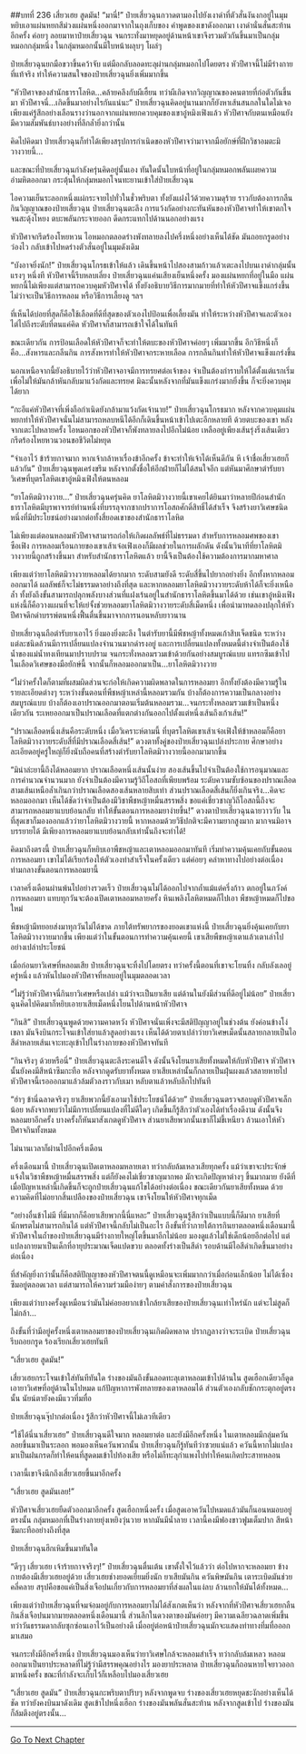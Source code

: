 ##บทที่ 236 เสี่ยวเฮย สูดมัน!
“มานี่!” ป๋ายเสี่ยวฉุนกวาดตามองไปยังเงาดำที่ตัวสั่นงันงกอยู่ในมุม หยิบเอาแผ่นหยกสีม่วงแผ่นหนึ่งออกมาจากในถุงเก็บของ คำพูดของเขาดังออกมา เงาดำนั่นสั่นสะท้านอีกครั้ง ค่อยๆ ลอยมาหาป๋ายเสี่ยวฉุน จนกระทั่งมาหยุดอยู่ด้านหน้าเขาจึงรวมตัวกันขึ้นมาเป็นกลุ่มหมอกกลุ่มหนึ่ง ในกลุ่มหมอกนั้นมีใบหน้าผลุบๆ โผล่ๆ

ป๋ายเสี่ยวฉุนยกมือขวาขึ้นคว้าจับ แต่มือกลับลอดทะลุผ่านกลุ่มหมอกไปโดยตรง หัวปีศาจนี้ไม่มีร่างกายที่แท้จริง ทำให้ความสนใจของป๋ายเสี่ยวฉุนยิ่งเพิ่มมากขึ้น

“หัวปีศาจของสำนักธาราโลหิต...คล้ายคลึงกับผีเฮี้ยน ทว่าผีเกิดจากวิญญาณของคนตายที่ก่อตัวกันขึ้นมา หัวปีศาจนี่...เกิดขึ้นมาอย่างไรกันแน่นะ” ป๋ายเสี่ยวฉุนคิดอยู่นานมากก็ยังหาเส้นสนกลในใดไม่เจอ เพียงแค่รู้สึกอย่างเลือนรางว่านอกจากแผ่นหยกควบคุมของเขาอู๋หมิงเฟิงแล้ว หัวปีศาจกับตนเหมือนยังมีความสัมพันธ์บางอย่างที่ลึกล้ำยิ่งกว่านั้น

คิดไปคิดมา ป๋ายเสี่ยวฉุนก็ทำได้เพียงสรุปการกำเนิดของหัวปีศาจว่ามาจากมือยักษ์ที่ฝึกวิชาอมตะมิวางวายนี้...

และขณะที่ป๋ายเสี่ยวฉุนกำลังครุ่นคิดอยู่นั้นเอง ทันใดนั้นใบหน้าที่อยู่ในกลุ่มหมอกพลันเผยความอำมหิตออกมา กระตุ้นให้กลุ่มหมอกโจนทะยานเข้าใส่ป๋ายเสี่ยวฉุน

ไอความเย็นระลอกหนึ่งแผ่กระจายไปทั่วในชั่วพริบตา ทั้งยังแฝงไว้ด้วยความดุร้าย ราวกับต้องการกลืนกินวิญญาณของป๋ายเสี่ยวฉุน ป๋ายเสี่ยวฉุนตะลึง การแว้งกัดอย่างกะทันหันของหัวปีศาจทำให้เขาตกใจจนสะดุ้งโหยง ตบะพลันกระจายออก ดีดกระแทกไปด้านนอกอย่างแรง

หัวปีศาจกรีดร้องโหยหวน ไอหมอกตลอดร่างพังทลายลงไปครึ่งหนึ่งอย่างเห็นได้ชัด มันถอยกรูดอย่างว่องไว กลับเข้าไปหดร่างตัวสั่นอยู่ในมุมดังเดิม

“บังอาจยิ่งนัก!” ป๋ายเสี่ยวฉุนโกรธเข้าให้แล้ว เดินขึ้นหน้าไปสองสามก้าวแล้วเตะลงไปบนเงาดำกลุ่มนั้นแรงๆ หนึ่งที หัวปีศาจนี้รีบหลบเลี่ยง ป๋ายเสี่ยวฉุนแค่นเสียงเย็นหนึ่งครั้ง มองแผ่นหยกที่อยู่ในมือ แผ่นหยกนี้ไม่เพียงแต่สามารถควบคุมหัวปีศาจได้ ทั้งยังอธิบายวิธีการมากมายที่ทำให้หัวปีศาจแข็งแกร่งขึ้น ไม่ว่าจะเป็นวิธีการหลอม หรือวิธีการเลี้ยงดู ฯลฯ

ที่เห็นได้บ่อยที่สุดก็คือใช้เลือดที่ดีที่สุดของตัวเองไปป้อนเพื่อเลี้ยงมัน ทำให้ระหว่างหัวปีศาจและตัวเองไต่ไปถึงระดับที่ตนแค่คิด หัวปีศาจก็สามารถเข้าใจได้ในทันที

ขณะเดียวกัน การป้อนเลือดให้หัวปีศาจก็จะทำให้ตบะของหัวปีศาจค่อยๆ เพิ่มมากขึ้น อีกวิธีหนึ่งก็คือ...สังหารและกลืนกิน การสังหารทำให้หัวปีศาจกระหายเลือด การกลืนกินทำให้หัวปีศาจแข็งแกร่งขึ้น

นอกเหนือจากนี้ยังอธิบายไว้ว่าหัวปีศาจอาจมีการทรยศต่อเจ้าของ จำเป็นต้องกำราบให้ได้ตั้งแต่แรกเริ่ม เพื่อไม่ให้มันกล้าหันกลับมาแว้งกัดและทรยศ มิฉะนั้นหลังจากที่มันแข็งแกร่งมากยิ่งขึ้น ก็จะยิ่งควบคุมได้ยาก

“กะอีแค่หัวปีศาจที่เพิ่งถือกำเนิดยังกล้ามาแว้งกัดเจ้านาย!” ป๋ายเสี่ยวฉุนโกรธมาก หลังจากควบคุมแผ่นหยกทำให้หัวปีศาจนั่นไม่สามารถหลบหนีได้อีกก็เดินขึ้นหน้าเข้าไปเตะอีกหลายที ด้วยตบะของเขา หลังจากเตะไปหลายครั้ง ไอหมอกของหัวปีศาจก็พังทลายลงไปอีกไม่น้อย เหลืออยู่เพียงเส้นรุ่งริ่งเส้นเดียว กรีดร้องโหยหวนวอนขอชีวิตไม่หยุด

“จำเอาไว้ ข้าร้ายกาจมาก หากเจ้ากล้าหาเรื่องข้าอีกครั้ง ข้าจะทำให้เจ้าได้เห็นดีกัน หึ เจ้าชื่อเสี่ยวเฮยก็แล้วกัน” ป๋ายเสี่ยวฉุนพูดเคร่งขรึม หลังจากตั้งชื่อให้อีกฝ่ายก็ไม่ได้สนใจอีก แต่หันมาศึกษาตำรับยาวิเศษที่บุตรโลหิตเขาอู๋หมิงเฟิงให้ตนหลอม

“ยาโลหิตมิวางวาย...” ป๋ายเสี่ยวฉุนครุ่นคิด ยาโลหิตมิวางวายนี้เขาเคยได้ยินมาว่าหลายปีก่อนสำนักธาราโลหิตมีบุรพาจารย์ท่านหนึ่งที่บรรลุจากซากปราการโอสถศักดิ์สิทธิ์ได้สำเร็จ จึงสร้างยาวิเศษชนิดหนึ่งที่มีประโยชน์อย่างมากต่อทั้งสี่ยอดเขาของสำนักธาราโลหิต

ไม่เพียงแต่ตอนหลอมหัวปีศาจสามารถก่อให้เกิดผลลัพธ์ที่ไม่ธรรมดา สำหรับการหลอมศพของเขาซือเฟิง การหลอมเรือนกายของเขาเส้าเจ๋อเฟิงเองก็มีผลช่วยในการผลักดัน ดังนั้นวินาทีที่ยาโลหิตมิวางวายนี้ถูกสร้างขึ้นมา สำหรับสำนักธาราโลหิตแล้ว ยานี้จึงเป็นต้องใช้ความต้องการมากมหาศาล

เพียงแต่ว่ายาโลหิตมิวางวายหลอมได้ยากมาก ระดับสามยังดี ระดับสี่ขึ้นไปยากอย่างยิ่ง อีกทั้งหากหลอมออกมาได้ ผลลัพธ์ก็จะไม่ธรรมดาอย่างถึงที่สุด และหากหลอมยาโลหิตมิวางวายระดับห้าได้ก็จะยิ่งเหนือล้ำ ทั้งยังถึงขั้นสามารถปลุกพลังบางส่วนที่แฝงเร้นอยู่ในสำนักธาราโลหิตขึ้นมาได้ด้วย เช่นเขาอู๋หมิงเฟิงแห่งนี้ก็คือวางแผนที่จะให้เย่จั้งช่วยหลอมยาโลหิตมิวางวายระดับสี่เม็ดหนึ่ง เพื่อนำมาทดลองปลุกให้หัวปีศาจดึกดำบรรพ์ตนหนึ่งฟื้นตื่นขึ้นมาจากการนอนหลับยาวนาน

ป๋ายเสี่ยวฉุนถือตำรับยาเอาไว้ ยิ่งมองยิ่งตะลึง ในตำรับยานี้มีพืชหญ้าทั้งหมดเก้าสิบเจ็ดชนิด ระหว่างแต่ละชนิดล้วนมีการเปลี่ยนแปลงจำนวนมากดำรงอยู่ และการเปลี่ยนแปลงทั้งหมดนี้ต่างจำเป็นต้องใช้น้ำของแม่น้ำทงเทียนมาปราบปราม จนกระทั่งหลอมรวมเข้าด้วยกันอย่างสมบูรณ์แบบ แทรกซึมเข้าไปในเลือดวิเศษของมือยักษ์นี้ จากนั้นก็หลอมออกมาเป็น...ยาโลหิตมิวางวาย

“ไม่ว่าครั้งใดก็ตามที่ผสมผิดส่วนจะก่อให้เกิดความผิดพลาดในการหลอมยา อีกทั้งยังต้องมีความรู้ในรายละเอียดต่างๆ ระหว่างขั้นตอนที่พืชหญ้าเหล่านี้หลอมรวมกัน บ้างก็ต้องการความเป็นกลางอย่างสมบูรณ์แบบ บ้างก็ต้องเอาปราณออกมาตอนเริ่มต้นหลอมรวม...จนกระทั่งหลอมรวมเข้าเป็นหนึ่งเดียวกัน ระเหยออกมาเป็นปราณเลือดที่แตกต่างกันออกไปตั้งแต่หนึ่งเส้นถึงเก้าเส้น!”

“ปราณเลือดหนึ่งเส้นคือระดับหนึ่ง เมื่อวิเคราะห์ตามนี้ ที่บุตรโลหิตเขาเส้าเจ๋อเฟิงให้ข้าหลอมก็คือยาโลหิตมิวางวายระดับสี่ที่มีปราณเลือดสี่เส้น!” ดวงตาทั้งคู่ของป๋ายเสี่ยวฉุนเปล่งประกาย ศึกษาอย่างละเอียดอยู่ครู่ใหญ่ก็ยิ่งนับถือคนที่สร้างตำรับยาโลหิตมิวางวายนี้ออกมามากขึ้น

“มิน่าล่ะยานี้ถึงได้หลอมยาก ปราณเลือดหนึ่งเส้นนั้นง่าย สองเส้นขึ้นไปจำเป็นต้องใช้การอนุมาณและการคำนวณจำนวนมาก ยังจำเป็นต้องมีความรู้วิถีโอสถที่เพียบพร้อม ระดับความซับซ้อนของปราณเลือดสามเส้นเหนือล้ำเกินกว่าปราณเลือดสองเส้นหลายสิบเท่า ส่วนปราณเลือดสี่เส้นก็ยิ่งเกินจริง...คิดจะหลอมออกมา เห็นได้ชัดว่าจำเป็นต้องมีวิชาพืชหญ้าหมื่นสรรพสิ่ง ขอแค่เชี่ยวชาญวิถีโอสถนี้ถึงจะสามารถหลอมยาแบบย้อนกลับ ทำให้ขั้นตอนการหลอมยาง่ายขึ้น!” ดวงตาป๋ายเสี่ยวฉุนฉายวาววับ ในที่สุดเขาก็มองออกแล้วว่ายาโลหิตมิวางวายนี้ หากหลอมด้วยวิธีปกติจะมีความยากสูงมาก มากจนมิอาจบรรยายได้ มีเพียงการหลอมยาแบบย้อนกลับเท่านั้นถึงจะทำได้!

คิดมาถึงตรงนี้ ป๋ายเสี่ยวฉุนก็หยิบเอาพืชหญ้าและเตาหลอมออกมาทันที เริ่มทำความคุ้นเคยกับขั้นตอนการหลอมยา เขาไม่ได้เรียกร้องให้ตัวเองทำสำเร็จในครั้งเดียว แต่ค่อยๆ คลำหาทางไปอย่างต่อเนื่องท่ามกลางขั้นตอนการหลอมยานี้

เวลาครึ่งเดือนผ่านพ้นไปอย่างรวดเร็ว ป๋ายเสี่ยวฉุนไม่ได้ออกไปจากถ้ำแม้แต่ครึ่งก้าว ตกอยู่ในภวังค์การหลอมยา แทบทุกวันจะต้องเปิดเตาหลอมหลายครั้ง หินเพลิงโลหิตหมดก็ไปเอา พืชหญ้าหมดก็ไปขอใหม่

พืชหญ้ามีทยอยส่งมาทุกวันไม่ได้ขาด ภายใต้ทรัพยากรของยอดเขาแห่งนี้ ป๋ายเสี่ยวฉุนยิ่งคุ้นเคยกับยาโลหิตมิวางวายมากขึ้น เพียงแต่ว่าในขั้นตอนการทำความคุ้นเคยนี้ เขาเสียพืชหญ้าเตาแล้วเตาเล่าไปอย่างเปล่าประโยชน์

เมื่อก่อนยาวิเศษที่หลอมเสีย ป๋ายเสี่ยวฉุนจะทิ้งไปโดยตรง ทว่าครั้งนี้ตอนที่เขาจะโยนทิ้ง กลับลังเลอยู่ครู่หนึ่ง แล้วหันไปมองหัวปีศาจที่หลบอยู่ในมุมตลอดเวลา

“ไม่รู้ว่าหัวปีศาจนี่กินยาวิเศษหรือเปล่า แม้ว่าจะเป็นยาเสีย แต่ด้านในยังมีส่วนที่ดีอยู่ไม่น้อย” ป๋ายเสี่ยวฉุนคิดไปคิดมาก็หยิบเอายาเสียเม็ดหนึ่งโยนไปด้านหน้าหัวปีศาจ

“กินสิ” ป๋ายเสี่ยวฉุนพูดด้วยความคาดหวัง หัวปีศาจนั่นเพิ่งจะมีสติปัญญาอยู่ในช่วงต้น ยังค่อนข้างโง่เขลา มันจึงบินกระโจนเข้าใส่ยาแล้วสูดอย่างแรง เห็นได้ด้วยตาเปล่าว่ายาวิเศษเม็ดนั้นสลายกลายเป็นไอสีดำหลายเส้นเจาะทะลุเข้าไปในร่างกายของหัวปีศาจทันที

“กินจริงๆ ด้วยหรือนี่” ป๋ายเสี่ยวฉุนตะลึงระคนดีใจ ดังนั้นจึงโยนยาเสียทั้งหมดให้กับหัวปีศาจ หัวปีศาจนั้นยังคงมีสีหน้าซึมกะทือ หลังจากดูดรับยาทั้งหมด ยาเสียเหล่านั้นก็กลายเป็นฝุ่นผงแล้วสลายหายไป หัวปีศาจนี้เรอออกมาแล้วล้มตัวลงราวกับเมา หลับตาแล้วหลับลึกไปทันที

“ฮ่าๆ ข้านี่ฉลาดจริงๆ ยาเสียพวกนี้ยังเอามาใช้ประโยชน์ได้ด้วย” ป๋ายเสี่ยวฉุนตรวจสอบดูหัวปีศาจเล็กน้อย หลังจากพบว่าไม่มีการเปลี่ยนแปลงที่ไม่ดีใดๆ เกิดขึ้นก็รู้สึกว่าตัวเองได้ทำเรื่องดีงาม ดังนั้นจึงหลอมยาอีกครั้ง บางครั้งก็หันมาสังเกตดูหัวปีศาจ ส่วนยาเสียพวกนั้นเขาก็ไม่ขี้เหนียว ล้วนเอาให้หัวปีศาจกินทั้งหมด

ไม่นานเวลาก็ผ่านไปอีกครึ่งเดือน

ครึ่งเดือนมานี้ ป๋ายเสี่ยวฉุนเปิดเตาหลอมหลายเตา ทว่ากลับล้มเหลวเสียทุกครั้ง แม้ว่าเขาจะประจักษ์แจ้งในวิชาพืชหญ้าหมื่นสรรพสิ่ง แต่ก็ยังคงไม่เชี่ยวชาญมากพอ มักจะเกิดปัญหาต่างๆ ขึ้นมากมาย ยังดีที่เมื่อปัญหาเหล่านี้เกิดขึ้นก็จะถูกป๋ายเสี่ยวฉุนแก้ไขได้อย่างต่อเนื่อง ขณะเดียวกันยาเสียทั้งหมด ด้วยความคิดที่ไม่อยากสิ้นเปลืองของป๋ายเสี่ยวฉุน เขาจึงโยนให้หัวปีศาจทุกเม็ด

“อย่างอื่นข้าไม่มี ที่มีมากก็คือยาเสียพวกนี้นี่แหละ” ป๋ายเสี่ยวฉุนรู้สึกว่าเป็นแบบนี้ก็ดีมาก ยาเสียที่นักพรตไม่สามารถกินได้ แต่หัวปีศาจนี้กลับไม่เป็นอะไร ถึงขั้นที่ว่าภายใต้การกินยาตลอดหนึ่งเดือนมานี้ หัวปีศาจในถ้ำของป๋ายเสี่ยวฉุนมีร่างกายใหญ่โตขึ้นมาอีกไม่น้อย มองดูแล้วไม่ใช่เด็กน้อยอีกต่อไป แต่แปลงกายมาเป็นเด็กที่อายุประมาณเจ็ดแปดขวบ ตลอดทั้งร่างเป็นสีดำ รอบด้านมีไอสีดำเกิดขึ้นมาอย่างต่อเนื่อง

ที่สำคัญยิ่งกว่านั้นก็คือสติปัญญาของหัวปีศาจตนนี้ดูเหมือนจะเพิ่มมากกว่าเมื่อก่อนเล็กน้อย ไม่ได้เซื่องซึมอยู่ตลอดเวลา แต่สามารถให้ความร่วมมือง่ายๆ ตามคำสั่งการของป๋ายเสี่ยวฉุน

เพียงแต่ว่าบางครั้งดูเหมือนว่ามันไม่ค่อยอยากเข้าใกล้ยาเสียของป๋ายเสี่ยวฉุนเท่าไหร่นัก แต่จะไม่สูดก็ไม่กล้า...

ถึงขั้นที่ว่ามีอยู่ครั้งหนึ่งเตาหลอมยาของป๋ายเสี่ยวฉุนเกิดผิดพลาด ปรากฏลางว่าจะระเบิด ป๋ายเสี่ยวฉุนรีบถอยกรูด ร้องเรียกเสี่ยวเฮยทันที

“เสี่ยวเฮย สูดมัน!”

เสี่ยวเฮยกระโจนเข้าใส่ทันทีทันใด ร่างของมันถึงขั้นลอดทะลุเตาหลอมเข้าไปด้านใน สูดเฮือกเดียวก็ดูดเอายาวิเศษที่อยู่ด้านในไปหมด แก้ปัญหาการพังทลายของเตาหลอมได้ ส่วนตัวเองกลับชักกระตุกอยู่ตรงนั้น นัยน์ตายังคงมีแววทึ่มทื่อ

ป๋ายเสี่ยวฉุนจุ๊ปากต่อเนื่อง รู้สึกว่าหัวปีศาจนี้ไม่เลวทีเดียว

“ใช้ได้นี่นาเสี่ยวเฮย” ป๋ายเสี่ยวฉุนดีใจมาก หลอมยาต่อ และยังมีอีกครั้งหนึ่ง ในเตาหลอมมีกลุ่มควันลอยขึ้นมาเป็นระลอก พอมองเห็นควันพวกนั้น ป๋ายเสี่ยวฉุนก็รู้ทันทีว่าซวยแน่แล้ว ควันนี้หากไม่แปลงมาเป็นฝนกรดก็ทำให้คนที่สูดดมเข้าไปท้องเสีย หรือไม่ก็ทะลุกำแพงไปทำให้คนเกิดประสาทหลอน

เวลานี้เขาจึงนึกถึงเสี่ยวเฮยขึ้นมาอีกครั้ง

“เสี่ยวเฮย สูดมันเลย!”

หัวปีศาจเสี่ยวเฮยยืดตัวออกมาอีกครั้ง สูดเฮือกหนึ่งครั้ง เมื่อสูดเอาควันไปหมดแล้วมันก็นอนหมอบอยู่ตรงนั้น กลุ่มหมอกที่เป็นร่างกายยุ่งเหยิงวุ่นวาย หากมันมีน้ำลาย เวลานี้คงมีฟองขาวฟูมเต็มปาก สีหน้าซึมกะทืออย่างถึงที่สุด

ป๋ายเสี่ยวฉุนฮึกเหิมขึ้นมาทันใด

“ดีๆๆ เสี่ยวเฮย เจ้าร้ายกาจจริงๆ!” ป๋ายเสี่ยวฉุนตื่นเต้น เขาตั้งใจไว้แล้วว่า ต่อไปหากจะหลอมยา ข้างกายต้องมีเสี่ยวเฮยอยู่ด้วย เสี่ยวเฮยช่างยอดเยี่ยมยิ่งนัก ยาเสียมันกิน ควันพิษมันกิน เตาระเบิดมันช่วยคลี่คลาย สรุปคือขอแค่เป็นสิ่งเจือปนเกี่ยวกับการหลอมยาที่ส่งผลในแง่ลบ ล้วนยกให้มันได้ทั้งหมด...

เพียงแต่ว่าป๋ายเสี่ยวฉุนที่จมจ่อมอยู่กับการหลอมยาไม่ได้สังเกตเห็นว่า หลังจากที่หัวปีศาจเสี่ยวเฮยกลืนกินสิ่งเจือปนมากมายตลอดหนึ่งเดือนมานี้ ส่วนลึกในดวงตาของมันค่อยๆ มีความเฉลียวฉลาดเพิ่มขึ้น ทว่าวันธรรมดากลับซุกซ่อนเอาไว้เป็นอย่างดี เมื่ออยู่ต่อหน้าป๋ายเสี่ยวฉุนมักจะแสดงท่าทางทึ่มทื่อออกมาเสมอ

จนกระทั่งมีอีกครึ่งหนึ่ง ป๋ายเสี่ยวฉุนมองเห็นว่ายาวิเศษใกล้จะหลอมสำเร็จ ทว่ากลับล้มเหลว หลอมออกมาเป็นยาประหลาดที่ไม่รู้ว่ามีสรรพคุณอย่างไร มองยาประหลาด ป๋ายเสี่ยวฉุนก็ถอนหายใจยาวออกมาหนึ่งครั้ง ขณะที่กำลังจะเก็บไว้ก็เหลือบไปมองเสี่ยวเฮย

“เสี่ยวเฮย สูดมัน” ป๋ายเสี่ยวฉุนกะพริบตาปริบๆ หลังจากพูดจบ ร่างของเสี่ยวเฮยหยุดชะงักอย่างเห็นได้ชัด ทว่ายังคงบินมาดังเดิม สูดเข้าไปหนึ่งเฮือก ร่างของมันพลันสั่นสะท้าน หลังจากสูดเข้าไป ร่างของมันก็ล้มตึงอยู่ตรงนั้น...

------


[Go To Next Chapter]( ./54.md)